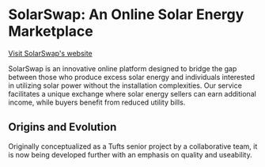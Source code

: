 # SolarSwap: An Online Solar Energy Marketplace

[Visit SolarSwap's website](https://www.solarswap.org)

SolarSwap is an innovative online platform designed to bridge the gap between 
those who produce excess solar energy and individuals interested in utilizing 
solar power without the installation complexities. Our service facilitates a 
unique exchange where solar energy sellers can earn additional income, while 
buyers benefit from reduced utility bills.

## Origins and Evolution
Originally conceptualized as a Tufts senior project by a collaborative team, 
it is now being developed further with an emphasis on quality and useability.
